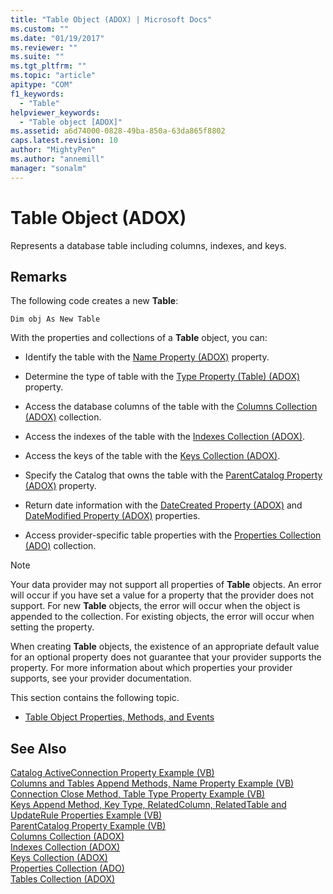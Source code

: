 ```yaml
---
title: "Table Object (ADOX) | Microsoft Docs"
ms.custom: ""
ms.date: "01/19/2017"
ms.reviewer: ""
ms.suite: ""
ms.tgt_pltfrm: ""
ms.topic: "article"
apitype: "COM"
f1_keywords: 
  - "Table"
helpviewer_keywords: 
  - "Table object [ADOX]"
ms.assetid: a6d74000-0828-49ba-850a-63da865f8802
caps.latest.revision: 10
author: "MightyPen"
ms.author: "annemill"
manager: "sonalm"
---
```

# Table Object (ADOX)
Represents a database table including columns, indexes, and keys.  
  
## Remarks  
 The following code creates a new **Table**:  
  
```  
Dim obj As New Table  
```  
  
 With the properties and collections of a **Table** object, you can:  
  
-   Identify the table with the [Name Property (ADOX)](../../../ado/reference/adox-api/name-property-adox.md) property.  
  
-   Determine the type of table with the [Type Property (Table) (ADOX)](../../../ado/reference/adox-api/type-property-table-adox.md) property.  
  
-   Access the database columns of the table with the [Columns Collection (ADOX)](../../../ado/reference/adox-api/columns-collection-adox.md) collection.  
  
-   Access the indexes of the table with the [Indexes Collection (ADOX)](../../../ado/reference/adox-api/indexes-collection-adox.md).  
  
-   Access the keys of the table with the [Keys Collection (ADOX)](../../../ado/reference/adox-api/keys-collection-adox.md).  
  
-   Specify the Catalog that owns the table with the [ParentCatalog Property (ADOX)](../../../ado/reference/adox-api/parentcatalog-property-adox.md) property.  
  
-   Return date information with the [DateCreated Property (ADOX)](../../../ado/reference/adox-api/datecreated-property-adox.md) and [DateModified Property (ADOX)](../../../ado/reference/adox-api/datemodified-property-adox.md) properties.  
  
-   Access provider-specific table properties with the [Properties Collection (ADO)](../../../ado/reference/ado-api/properties-collection-ado.md) collection.  
  
> [!NOTE]
>  Your data provider may not support all properties of **Table** objects. An error will occur if you have set a value for a property that the provider does not support. For new **Table** objects, the error will occur when the object is appended to the collection. For existing objects, the error will occur when setting the property.  
>   
>  When creating **Table** objects, the existence of an appropriate default value for an optional property does not guarantee that your provider supports the property. For more information about which properties your provider supports, see your provider documentation.  
  
 This section contains the following topic.  
  
-   [Table Object Properties, Methods, and Events](../../../ado/reference/adox-api/table-object-properties-methods-and-events.md)  
  
## See Also  
 [Catalog ActiveConnection Property Example (VB)](../../../ado/reference/adox-api/catalog-activeconnection-property-example-vb.md)   
 [Columns and Tables Append Methods, Name Property Example (VB)](../../../ado/reference/adox-api/columns-and-tables-append-methods-name-property-example-vb.md)   
 [Connection Close Method, Table Type Property Example (VB)](../../../ado/reference/adox-api/connection-close-method-table-type-property-example-vb.md)   
 [Keys Append Method, Key Type, RelatedColumn, RelatedTable and UpdateRule Properties Example (VB)](../../../ado/reference/adox-api/keys-append-method-key-type-relatedcolumn-relatedtable-example-vb.md)   
 [ParentCatalog Property Example (VB)](../../../ado/reference/adox-api/parentcatalog-property-example-vb.md)   
 [Columns Collection (ADOX)](../../../ado/reference/adox-api/columns-collection-adox.md)   
 [Indexes Collection (ADOX)](../../../ado/reference/adox-api/indexes-collection-adox.md)   
 [Keys Collection (ADOX)](../../../ado/reference/adox-api/keys-collection-adox.md)   
 [Properties Collection (ADO)](../../../ado/reference/ado-api/properties-collection-ado.md)   
 [Tables Collection (ADOX)](../../../ado/reference/adox-api/tables-collection-adox.md)